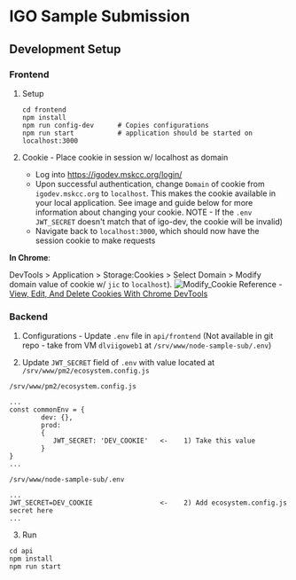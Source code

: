 # IGO Sample Submission 

## Development Setup
### Frontend

1) Setup
    ```
    cd frontend
    npm install
    npm run config-dev      # Copies configurations 
    npm run start           # application should be started on localhost:3000
    ```  

2) Cookie - Place cookie in session w/ localhost as domain
    - Log into https://igodev.mskcc.org/login/
    - Upon successful authentication, change `Domain` of cookie from `igodev.mskcc.org` to `localhost`. This makes the cookie available in your local application. See image and guide below for more information about changing your cookie. NOTE - If the `.env` `JWT_SECRET` doesn't match that of igo-dev, the cookie will be invalid)
    - Navigate back to `localhost:3000`, which should now have the session cookie to make requests

**In Chrome**: 

DevTools > Application > Storage:Cookies > Select Domain > Modify domain value of cookie w/ `jic` to `localhost`).
![Modify_Cookie](https://developers.google.com/web/tools/chrome-devtools/storage/imgs/clearallcookies.png)
Reference - [View, Edit, And Delete Cookies With Chrome DevTools](https://developers.google.com/web/tools/chrome-devtools/storage/cookies)

### Backend
1) Configurations - Update `.env` file in `api/frontend` (Not available in git repo - take from VM `dlviigoweb1` at `/srv/www/node-sample-sub/.env`)

2) Update `JWT_SECRET` field of `.env` with value located at `/srv/www/pm2/ecosystem.config.js`

`/srv/www/pm2/ecosystem.config.js`
```
...
const commonEnv = {
        dev: {},
        prod:
        {
           JWT_SECRET: 'DEV_COOKIE'   <-    1) Take this value
        }
}
...
```

`/srv/www/node-sample-sub/.env`
```
...
JWT_SECRET=DEV_COOKIE                 <-    2) Add ecosystem.config.js secret here
...
```

3) Run
```
cd api
npm install
npm run start
```
